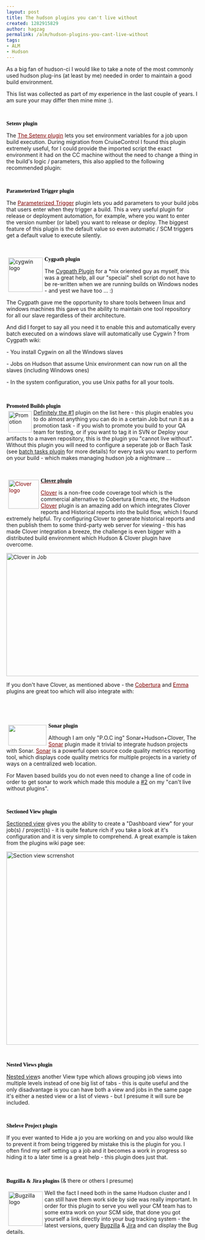 ```yaml
---
layout: post
title: The hudson plugins you can't live without
created: 1282915829
author: hagzag
permalink: /alm/hudson-plugins-you-cant-live-without
tags:
- ALM
- Hudson
---
```

<p>As a big fan of hudson-ci I would like to take a note of the most commonly used hudson plug-ins (at least by me) needed in order to maintain a good build environment.</p>
<p>This list was collected as part of my experience in the last couple of years. I am sure your may differ then mine mine :).</p>
<p>&nbsp;</p>
<p><span style="font-size: 14px; font-weight: bold; color: rgb(0, 0, 0); font-style: normal; font-family: Georgia;" class="subTitle">Setenv plugin</span></p>
<p>The <a style="color: rgb(128, 0, 0); text-decoration: underline; font-weight: normal;" href="http://wiki.hudson-ci.org/display/HUDSON/Setenv+Plugin">The Setenv plugin</a>  lets you set environment variables for a job upon build execution. During migration from CruiseControl I found this plugin extremely useful, for I could provide the imported script the exact environment it had on the CC machine without the need to change a thing in the build's logic / parameters, this also applied to the following recommended plugin:</p>
<p>&nbsp;</p>
<p><span style="font-size: 14px; font-weight: bold; color: rgb(0, 0, 0); font-style: normal; font-family: Georgia;" class="subTitle">Parameterized Trigger plugin</span></p>
<p>The <a style="color: rgb(128, 0, 0); text-decoration: underline; font-weight: normal;" href="http://wiki.hudson-ci.org/display/HUDSON/Parameterized+Trigger+Plugin">Parameterized Trigger</a>  plugin lets you add parameters to your build jobs that users enter when  they trigger a build. This a very useful plugin for release or deployment  automation, for example, where you want to enter the version number (or  label) you want to release or deploy. The biggest feature of this plugin is the default value so even automatic / SCM triggers get a default value to execute silently.</p>
<p>&nbsp;</p>
<p><img hspace="5" height="90" width="90" vspace="5" border="0" align="left" alt="cygwin logo" src="/files/upload/1/small_cygwin-logo.jpg" /><span style="font-size: 14px; font-weight: bold; color: rgb(0, 0, 0); font-style: normal; font-family: Georgia;" class="subTitle">Cygpath plugin</span><strong><br />
</strong></p>
<p>The <a href="http://wiki.hudson-ci.org/display/HUDSON/Cygpath+Plugin">Cygpath Plugin</a> <span class="smalltext">for a *nix oriented guy as myself, this was a great help, all our &quot;special&quot; shell script do not have to be re-written when we are running builds on Windows nodes - and yest we have too ... :)</span></p>
<p><span class="smalltext">The Cygpath gave me the </span><span class="smalltext">opportunity</span><span class="smalltext"> to share tools between linux and windows machines this gave us the ability to maintain one tool repository for all our slave regardless of </span><span class="smalltext">their</span><span class="smalltext"> architecture.</span></p>
<p>And did I forget to say all you need it to enable this and automatically every batch executed on a windows slave will automatically use Cygwin ? from Cygpath wiki:</p>
<p>- You install Cygwin on all the Windows slaves</p>
<p>- Jobs on Hudson that assume Unix environment can now run on all the slaves (including Windows ones)</p>
<p>- In the system configuration, you use Unix paths for all your tools.</p>
<p>&nbsp;</p>
<p><span style="font-size: 14px; font-weight: bold; color: rgb(0, 0, 0); font-style: normal; font-family: Georgia;" class="subTitle">Promoted Builds plugin</span><a href="http://wiki.hudson-ci.org/display/HUDSON/Promoted+Builds+Plugin"><strong><br />
</strong><img hspace="5" height="56" width="61" vspace="5" border="0" align="left" src="/files/upload/1/promotion.png" alt="Promotion" /></a><a href="http://wiki.hudson-ci.org/display/HUDSON/Promoted+Builds+Plugin">Definitely</a><a href="http://wiki.hudson-ci.org/display/HUDSON/Promoted+Builds+Plugin"> the </a><a href="http://search.twitter.com/search?q=%231">#1</a> plugin on the list here - this plugin enables you to do almost anything you can do in a certain Job but run it as a promotion task - if you wish to promote you build to your QA team for testing, or if you want to tag it in SVN or Deploy your artifacts to a maven repository, this is the plugin you &quot;cannot live without&quot;. Without this plugin you will need to configure a seperate job or Bach Task (see <a href="http://wiki.hudson-ci.org/display/HUDSON/Batch+Task+Plugin">batch tasks plugin</a> for more details) for every task you want to perform on your build - which makes managing hudson job a nightmare ...</p>
<p><span style="font-size: 14px; font-weight: bold; color: rgb(0, 0, 0); font-style: normal; font-family: Georgia;" class="subTitle"><br />
</span></p>
<p><a style="color: rgb(128, 0, 0); text-decoration: underline; font-weight: normal;" href="http://www.atlassian.com/software/clover/"><img hspace="5" height="76" width="80" vspace="5" border="0" align="left" src="/files/upload/1/logo-clover.png" alt="Clover logo" /><span style="font-size: 14px; font-weight: bold; color: rgb(0, 0, 0); font-style: normal; font-family: Georgia;" class="subTitle">Clover plugin</span></a></p>
<p><a style="color: rgb(128, 0, 0); text-decoration: underline; font-weight: normal;" href="http://www.atlassian.com/software/clover/">Clover</a> is a non-free code coverage tool which is the commercial alternative to Cobertura Emma etc, the Hudson <a style="color: rgb(128, 0, 0); text-decoration: underline; font-weight: normal;" href="http://wiki.hudson-ci.org/display/HUDSON/Clover+Plugin">Clover</a>  plugin is an amazing add on which integrates Clover reports and Historical reports into the build flow, which I found extremely helpful. Try configuring Clover to generate historical reports and then publish them to some third-party web server for viewing - this has made Clover integration a breeze, the challenge is even bigger with a distributed build environment which Hudson &amp;&nbsp;Clover plugin have overcome.</p>
<p><img height="323" width="580" src="/files/upload/1/CloverSS.jpg" alt="Clover in Job" /></p>
<p>If you don't have Clover, as mentioned above - the <a style="color: rgb(128, 0, 0); text-decoration: underline; font-weight: normal;" href="http://wiki.hudson-ci.org/display/HUDSON/Cobertura+Plugin">Cobertura</a> and <a style="color: rgb(128, 0, 0); text-decoration: underline; font-weight: normal;" href="http://wiki.hudson-ci.org/display/HUDSON/Emma+Plugin">Emma</a> plugins are great too which will also integrate with:</p>
<p>&nbsp;</p>
<p><span style="font-size: 14px; font-weight: bold; color: rgb(0, 0, 0); font-style: normal; font-family: Georgia;" class="subTitle"><br />
</span></p>
<p><img hspace="5" height="54" width="100" vspace="5" border="0" align="left" src="/files/upload/1/sonar_0.png" alt="" /><span style="font-size: 14px; font-weight: bold; color: rgb(0, 0, 0); font-style: normal; font-family: Georgia;" class="subTitle">Sonar plugin</span></p>
<p>Although I am only &quot;P.O.C ing&quot; Sonar+Hudson+Clover, The <a style="color: rgb(128, 0, 0); text-decoration: underline; font-weight: normal;" href="http://wiki.hudson-ci.org/display/HUDSON/Sonar+plugin">Sonar</a> plugin made it trivial to integrate hudson projects with Sonar. <a style="color: rgb(128, 0, 0); text-decoration: underline; font-weight: normal;" href="http://sonar.codehaus.org/">Sonar</a>  is a powerful open source code quality metrics reporting tool, which  displays code quality metrics for multiple projects in a variety of ways  on a centralized web location.</p>
<p>For Maven based builds you do not even need to change a line of code in order to get sonar to work which made this module a <a href="http://search.twitter.com/search?q=%232">#2</a> on my &quot;can't live without plugins&quot;.</p>
<p>&nbsp;</p>
<p><span class="subTitle" style="font-size: 14px; font-weight: bold; color: rgb(0, 0, 0); font-style: normal; font-family: Georgia;">Sectioned View plugin</span><a style="color: rgb(128, 0, 0); text-decoration: underline; font-weight: normal;" href="http://wiki.hudson-ci.org/display/HUDSON/Setenv+Plugin"><span style="font-size: 14px; font-weight: bold; color: rgb(0, 0, 0); font-style: normal; font-family: Georgia;" class="subTitle"> <br />
</span></a></p>
<p><a href="http://wiki.hudson-ci.org/display/HUDSON/Sectioned+View+Plugin">Sectioned view</a> gives you the ability to create a &quot;Dashboard view&quot; for your job(s) / project(s) - it is quite feature rich if you take a look at it's configuration and it is very simple to comprehend. A great example is taken from the plugins wiki page see:</p>
<p><img height="507" width="580" border="0" src="/files/upload/1/sectioned.png" alt="Section view scrrenshot" /></p>
<p>&nbsp;</p>
<p><span style="font-size: 14px; font-weight: bold; color: rgb(0, 0, 0); font-style: normal; font-family: Georgia;" class="subTitle">Nested Views plugin<br />
</span></p>
<p><a href="http://wiki.hudson-ci.org/display/HUDSON/Nested+View+Plugin">Nested view</a>s another View type which allows grouping job views into multiple levels instead of one big list of tabs - this is quite useful and the only disadvantage is you can have both a view and jobs in the same page it's either a nested view or a list of views - but I presume it will sure be included.</p>
<p>&nbsp;</p>
<p><span style="font-size: 14px; font-weight: bold; color: rgb(0, 0, 0); font-style: normal; font-family: Georgia;" class="subTitle">Sheleve Project plugin</span></p>
<p><span id="title-text">If you ever wanted to Hide a jo you are working on and you also would like to prevent it from being triggered by mistake this is the plugin for you. I often find my self setting up a job and it becomes a work in progress so hiding it to a later time is a great help - this plugin does just that.<br />
</span></p>
<p>&nbsp;</p>
<p><span style="font-size: 14px; font-weight: bold; color: rgb(0, 0, 0); font-style: normal; font-family: Georgia;" class="subTitle">Bugzilla &amp; Jira plugins </span>(&amp;&nbsp;there or others I presume)</p>
<p><img hspace="5" height="90" width="90" vspace="5" border="0" align="left" alt="Bugzilla logo" src="/files/upload/1/bugzilla.png" />Well the fact I need both in the same Hudson cluster and I can still have them work side by side was really important. In order for this plugin to serve you well your CM team has to some extra work on your SCM side, that done you got yourself a link directly into your bug tracking system - the latest versions, query <a href="http://wiki.hudson-ci.org/display/HUDSON/Bugzilla+Plugin">Bugzilla</a> &amp; <a href="http://wiki.hudson-ci.org/display/HUDSON/JIRA+Plugin">Jira</a> and can display the Bug details.</p>
<p>&nbsp;</p>
<p>&nbsp;</p>
